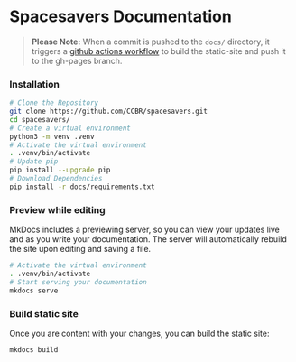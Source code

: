 # Spacesavers Documentation  

> **Please Note:** When a commit is pushed to the `docs/` directory, it triggers a [github actions workflow](https://github.com/CCBR/spacesavers/actions) to build the static-site and push it to the gh-pages branch.

### Installation
```bash
# Clone the Repository
git clone https://github.com/CCBR/spacesavers.git
cd spacesavers/
# Create a virtual environment
python3 -m venv .venv
# Activate the virtual environment
. .venv/bin/activate
# Update pip
pip install --upgrade pip
# Download Dependencies
pip install -r docs/requirements.txt
```

### Preview while editing  
MkDocs includes a previewing server, so you can view your updates live and as you write your documentation. The server will automatically rebuild the site upon editing and saving a file.  
```bash
# Activate the virtual environment
. .venv/bin/activate
# Start serving your documentation
mkdocs serve
```

### Build static site  
Once you are content with your changes, you can build the static site:  
```bash
mkdocs build
```